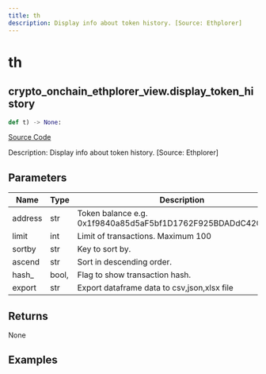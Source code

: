 ```yaml
---
title: th
description: Display info about token history. [Source: Ethplorer]
---
```

# th

## crypto_onchain_ethplorer_view.display_token_history

```python
def t) -> None:
```
[Source Code](https://github.com/OpenBB-finance/OpenBBTerminal/tree/main/openbb_terminal/decorators.py#L275)

Description: Display info about token history. [Source: Ethplorer]

## Parameters

| Name | Type | Description | Default | Optional |
| ---- | ---- | ----------- | ------- | -------- |
| address | str | Token balance e.g. 0x1f9840a85d5aF5bf1D1762F925BDADdC4201F984 | None | False |
| limit | int | Limit of transactions. Maximum 100 | None | False |
| sortby | str | Key to sort by. | None | False |
| ascend | str | Sort in descending order. | None | False |
| hash_ | bool, | Flag to show transaction hash. | None | False |
| export | str | Export dataframe data to csv,json,xlsx file | None | False |

## Returns

None

## Examples

